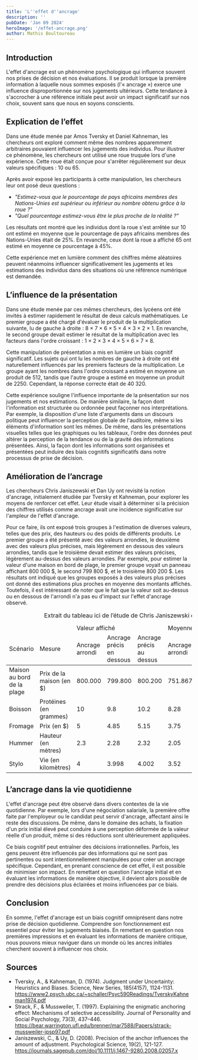```yaml
---
title: 'L''effet d''ancrage'
description: ''
pubDate: 'Jan 09 2024'
heroImage: '/effet-ancrage.png'
author: Mathis Boultoureau
---
```


## Introduction

L'effet d'ancrage est un phénomène psychologique qui influence souvent nos prises de décision et nos évaluations. Il se produit lorsque la première information à laquelle nous sommes exposés (l'« ancrage ») exerce une influence disproportionnée sur nos jugements ultérieurs. Cette tendance à s'accrocher à une référence initiale peut avoir un impact significatif sur nos choix, souvent sans que nous en soyons conscients.

## Explication de l’effet

Dans une étude menée par Amos Tversky et Daniel Kahneman, les chercheurs ont exploré comment même des nombres apparemment arbitraires pouvaient influencer les jugements des individus. Pour illustrer ce phénomène, les chercheurs ont utilisé une roue truquée lors d'une expérience. Cette roue était conçue pour s'arrêter régulièrement sur deux valeurs spécifiques : 10 ou 65.

Après avoir exposé les participants à cette manipulation, les chercheurs leur ont posé deux questions :

- *"Estimez-vous que le pourcentage de pays africains membres des Nations-Unies est supérieur ou inférieur au nombre obtenu grâce à la roue ?"*
- *"Quel pourcentage estimez-vous être le plus proche de la réalité ?"*

Les résultats ont montré que les individus dont la roue s'est arrêtée sur 10 ont estimé en moyenne que le pourcentage de pays africains membres des Nations-Unies était de 25%. En revanche, ceux dont la roue a affiché 65 ont estimé en moyenne ce pourcentage à 45%.

Cette expérience met en lumière comment des chiffres même aléatoires peuvent néanmoins influencer significativement les jugements et les estimations des individus dans des situations où une référence numérique est demandée.

## L’influence de la présentation

Dans une étude menée par ces mêmes chercheurs, des lycéens ont été invités à estimer rapidement le résultat de deux calculs mathématiques. Le premier groupe a été chargé d'évaluer le produit de la multiplication suivante, lu de gauche à droite : 8 × 7 × 6 × 5 × 4 × 3 × 2 × 1. En revanche, le second groupe devait estimer le résultat de la multiplication avec les facteurs dans l'ordre croissant : 1 × 2 × 3 × 4 × 5 × 6 × 7 × 8.

Cette manipulation de présentation a mis en lumière un biais cognitif significatif. Les sujets qui ont lu les nombres de gauche à droite ont été naturellement influencés par les premiers facteurs de la multiplication. Le groupe ayant les nombres dans l'ordre croissant a estimé en moyenne un produit de 512, tandis que l'autre groupe a estimé en moyenne un produit de 2250. Cependant, la réponse correcte était de 40 320.

Cette expérience souligne l'influence importante de la présentation sur nos jugements et nos estimations. De manière similaire, la façon dont l'information est structurée ou ordonnée peut façonner nos interprétations. Par exemple, la disposition d'une liste d'arguments dans un discours politique peut influencer la perception globale de l'auditoire, même si les éléments d'information sont les mêmes. De même, dans les présentations visuelles telles que les graphiques ou les tableaux, l'ordre des données peut altérer la perception de la tendance ou de la gravité des informations présentées. Ainsi, la façon dont les informations sont organisées et présentées peut induire des biais cognitifs significatifs dans notre processus de prise de décision.


## Amélioration de l’ancrage

Les chercheurs Chris Janiszewski et Dan Uy ont revisité la notion d'ancrage, initialement étudiée par Tversky et Kahneman, pour explorer les moyens de renforcer cet effet. Leur étude visait à déterminer si la précision des chiffres utilisés comme ancrage avait une incidence significative sur l'ampleur de l'effet d'ancrage.

Pour ce faire, ils ont exposé trois groupes à l'estimation de diverses valeurs, telles que des prix, des hauteurs ou des poids de différents produits. Le premier groupe a été présenté avec des valeurs arrondies, le deuxième avec des valeurs plus précises, mais légèrement en dessous des valeurs arrondies, tandis que le troisième devait estimer des valeurs précises, légèrement au-dessus des valeurs arrondies. Par exemple, pour estimer la valeur d'une maison en bord de plage, le premier groupe voyait un panneau affichant 800 000 $, le second 799 800 $, et le troisième 800 200 $. Les résultats ont indiqué que les groupes exposés à des valeurs plus précises ont donné des estimations plus proches en moyenne des montants affichés. Toutefois, il est intéressant de noter que le fait que la valeur soit au-dessus ou en dessous de l'arrondi n'a pas eu d'impact sur l'effet d'ancrage observé.

<table style="margin-bottom: 2em;">
    <caption>Extrait du tableau ici de l’étude de Chris Janiszewski et Dan Uy</caption>
    <thead>
        <tr>
            <td colspan="2"></td>
            <td colspan="3">Valeur affiché</td>
            <td colspan="3">Moyenne des participants</td>
        </tr>
        <tr>
            <td>Scénario</td>
            <td>Mesure</td>
            <td>Ancrage arrondi</td>
            <td>Ancrage précis en dessous</td>
            <td>Ancrage précis au dessus</td>
            <td>Ancrage arrondi</td>
            <td>Ancrage précis en dessous</td>
            <td>Ancrage précis au dessus</td>
        </tr>
    </thead>
    <tbody>
        <tr>
            <td>Maison au bord de la plage</td>
            <td>Prix de la maison (en $)</td>
            <td>800.000</td>
            <td>799.800</td>
            <td>800.200</td>
            <td>751.867</td>
            <td>784.671</td>
            <td>778.264</td>
        </tr>
        <tr>
            <td>Boisson</td>
            <td>Protéines (en grammes)</td>
            <td>10</td>
            <td>9.8</td>
            <td>10.2</td>
            <td>8.28</td>
            <td>9.28</td>
            <td>9.41</td>
        </tr>
        <tr>
            <td>Fromage</td>
            <td>Prix (en $)</td>
            <td>5</td>
            <td>4.85</td>
            <td>5.15</td>
            <td>3.75</td>
            <td>4.17</td>
            <td>4.41</td>
        </tr>
        <tr>
            <td>Hummer</td>
            <td>Hauteur (en mètres)</td>
            <td>2.3</td>
            <td>2.28</td>
            <td>2.32</td>
            <td>2.05</td>
            <td>2.15</td>
            <td>2.20</td>
        </tr>
        <tr>
            <td>Stylo</td>
            <td>Vie (en kilomètres)</td>
            <td>4</td>
            <td>3.998</td>
            <td>4.002</td>
            <td>3.52</td>
            <td>3.81</td>
            <td>3.85</td>
        </tr>
    </tbody>
</table>

## L’ancrage dans la vie quotidienne

L'effet d'ancrage peut être observé dans divers contextes de la vie quotidienne. Par exemple, lors d'une négociation salariale, la première offre faite par l'employeur ou le candidat peut servir d'ancrage, affectant ainsi le reste des discussions. De même, dans le domaine des achats, la fixation d'un prix initial élevé peut conduire à une perception déformée de la valeur réelle d'un produit, même si des réductions sont ultérieurement appliquées.

Ce biais cognitif peut entraîner des décisions irrationnelles. Parfois, les gens peuvent être influencés par des informations qui ne sont pas pertinentes ou sont intentionnellement manipulées pour créer un ancrage spécifique. Cependant, en prenant conscience de cet effet, il est possible de minimiser son impact. En remettant en question l'ancrage initial et en évaluant les informations de manière objective, il devient alors possible de prendre des décisions plus éclairées et moins influencées par ce biais.

## Conclusion

En somme, l'effet d'ancrage est un biais cognitif omniprésent dans notre prise de décision quotidienne. Comprendre son fonctionnement est essentiel pour éviter les jugements biaisés. En remettant en question nos premières impressions et en évaluant les informations de manière critique, nous pouvons mieux naviguer dans un monde où les ancres initiales cherchent souvent à influencer nos choix.

## Sources
- Tversky, A., & Kahneman, D. (1974). Judgment under Uncertainty: Heuristics and Biases. Science, New Series, 185(4157), 1124-1131. https://www2.psych.ubc.ca/~schaller/Psyc590Readings/TverskyKahneman1974.pdf 
- Strack, F., & Mussweiler, T. (1997). Explaining the enigmatic anchoring effect: Mechanisms of selective accessibility. Journal of Personality and Social Psychology, 73(3), 437–446. https://bear.warrington.ufl.edu/brenner/mar7588/Papers/strack-mussweiler-jpsp97.pdf 
- Janiszewski, C., & Uy, D. (2008). Precision of the anchor influences the amount of adjustment. Psychological Science, 19(2), 121-127. https://journals.sagepub.com/doi/10.1111/j.1467-9280.2008.02057.x 